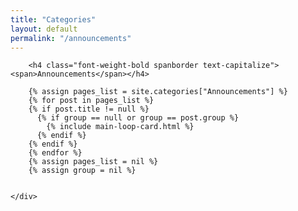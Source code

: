 ```yaml
---
title: "Categories"
layout: default
permalink: "/announcements"
---
```


<div class="container">
    <div class="row justify-content-center">


        <h4 class="font-weight-bold spanborder text-capitalize"><span>Announcements</span></h4>

        {% assign pages_list = site.categories["Announcements"] %}
        {% for post in pages_list %}
        {% if post.title != null %}
          {% if group == null or group == post.group %}
            {% include main-loop-card.html %}
          {% endif %}
        {% endif %}
        {% endfor %}
        {% assign pages_list = nil %}
        {% assign group = nil %}


    </div>
</div>
